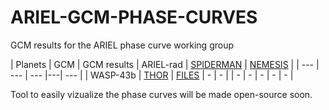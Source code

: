 # ARIEL-GCM-PHASE-CURVES
GCM results for the ARIEL phase curve working group

| Planets | GCM | GCM results | ARIEL-rad | [SPIDERMAN](https://academic.oup.com/mnras/article-abstract/477/2/2613/4919638?redirectedFrom=fulltext) | [NEMESIS](https://www.sciencedirect.com/science/article/pii/S0022407307003378) |
| --- | --- | --- |---| --- |
| WASP-43b | [THOR](http://iopscience.iop.org/article/10.3847/0004-637X/829/2/115/meta) | [FILES](https://github.com/jmmendonca/ARIEL-GCM-PHASE-CURVES/blob/master/DATA/GCM/THOR/) | - | - |
| - | - | - | - | - |

Tool to easily vizualize the phase curves will be made open-source soon.
